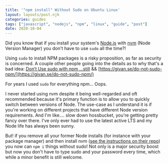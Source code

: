 ```yaml
---
title: '"npm install" Without Sudo on Ubuntu Linux'
layout: layouts/post.njk
categories: guides 
tags: ["javascript", "nodejs", "npm", "linux", "guide", "post"]
date: 2020-10-04
---
```


Did you know that if you install your system's [Node.js](https://nodejs.org/en/) with [nvm](https://github.com/nvm-sh/nvm) (Node Version Manager) you don't have to use `sudo` all the time?! 

Using `sudo` to install NPM packages is a risky proposition, as far as security is concerned. A couple other people going into the details as to why that's a bad idea: [Don’t Use sudo with npm …still](https://medium.com/@ExplosionPills/dont-use-sudo-with-npm-still-66e609f5f92) &&  [https://givan.se/do-not-sudo-npm/](https://givan.se/do-not-sudo-npm/)

For years I used `sudo` for everything npm... Oops.

I never started using nvm despite it being well-regarded and oft recommended because it's primary function is to allow you to quickly switch between versions of Node. The use-case as I understand it is if you're working on different projects that have different Node version requirements. And I'm like.... slow down hossbucket, you're getting pretty fancy over there. I've only ever had to use the latest active LTS and my Node life has always been sunny.

But! if you remove all your former Node installs (for instance with your package manager) and then install nvm ([see the instructions on their repo](https://github.com/nvm-sh/nvm#installing-and-updating)) you now can `npm i` things without sudo! Not only is a major security boost but now you don't have to type sudo and your password every time, which while a minor benefit is still welcome.


